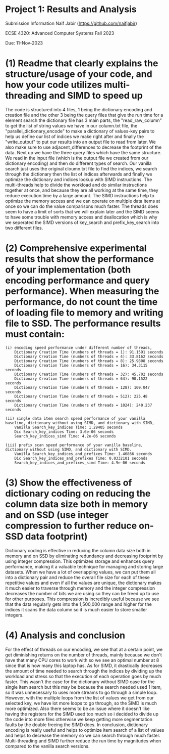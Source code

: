 Project 1: Results and Analysis
===============================
Submission Information
Naif Jabir (https://github.com/naifjabir)

ECSE 4320: Advanced Computer Systems Fall 2023

Due: 11-Nov-2023

(1) Readme that clearly explains the structure/usage of your code, and how your code utilizes multi-threading and SIMD to speed up
==================================================================================================================================
The code is structured into 4 files, 1 being the dictionary encoding and creation file and the other 3 being the query files that give the run time for a element search
the dictionary file has 3 main parts, the "read_raw_column" to get the list of string values we have in our column.txt file, the "parallel_dictionary_encode" to make a dictionary of values-key pairs to help us define our list of indices we make right after and finally the "write_output" to put our results into an output file to read from later. We also make sure to use adjacent_differences to decrease the footprint of the data. Next up we have the three query files which have the same structure. We read in the input file (which is the output file we created from our dictionary encoding) and then do different types of search. Our vanilla search just uses the original cloumn.txt file to find the indices, we search through the dictionary then the list of indices afterwards and finally we optimize the dictionary and indices lookup with SIMD instructions.
The multi-threads help to divide the workload and do similar instructions together at once, and because they are all working at the same time, they reduce execution time by a large amount. The SIMD instructions help to optimize the memory access and we can operate on multiple data items at once so we can do the value comparisons much faster. The threads does seem to have a limit of sorts that we will explain later and the SIMD seems to have some trouble with memory access and deallocation which is why we seperated the SIMD versions of key_search and prefix_key_search into two different files.

(2) Comprehensive experimental results that show the performance of your implementation (both encoding performance and query performance). When measuring the performance, do not count the time of loading file to memory and writing file to SSD. The performance results must contain: 
==================================================================================================================================
    (i) encoding speed performance under different number of threads, 
        Dictionary Creation Time (numbers of threads = 1): 91.1591 seconds
        Dictionary Creation Time (numbers of threads = 4): 33.8162 seconds
        Dictionary Creation Time (numbers of threads = 8): 25.9808 seconds
        Dictionary Creation Time (numbers of threads = 16): 34.3115 seconds
        Dictionary Creation Time (numbers of threads = 32): 45.702 seconds
        Dictionary Creation Time (numbers of threads = 64): 90.1522 seconds
        Dictionary Creation Time (numbers of threads = 128): 109.047 seconds
        Dictionary Creation Time (numbers of threads = 512): 225.48 seconds
        Dictionary Creation Time (numbers of threads = 1024): 240.237 seconds
        
    (ii) single data item search speed performance of your vanilla baseline, dictionary without using SIMD, and dictionary with SIMD,
        Vanilla Search_key_indices Time: 1.29405 seconds
        Dic Search_key_indices Time: 3.6e-06 seconds
        Search_key_indices_simd Time: 4.2e-06 seconds
        
    (iii) prefix scan speed performance of your vanilla baseline, dictionary without using SIMD, and dictionary with SIMD.
        Vanilla Search_key_indices_and_prefixes Time: 1.46866 seconds
        Dic Search_key_indices_and_prefixes Time: 0.0332101 seconds
        Search_key_indices_and_prefixes_simd Time: 4.9e-06 seconds

(3) Show the effectiveness of dictionary coding on reducing the column data size both in memory and on SSD (use integer compression to further reduce on-SSD data footprint)
===================================================================================================================================
Dictionary coding is effective in reducing the column data size both in memory and on SSD by eliminating redundancy and decreasing footprint by using integer compression. This optimizes storage and enhances query performance, making it a valuable technique for managing and storing large datasets. When we have a lot of overlapping values, we can put them all into a dictionary pair and reduce the overall file size for each of these repetitive values and even if all the values are unique, the dictionary makes it much easier to traverse through memory and the integer compression decreases the number of bits we are using so they can be freed up to use for other purposes. This compression is incredibly useful because we see that the data regularly gets into the 1,500,000 range and higher for the indices it scans the data column so it is much easier to store smaller integers.

(4) Analysis and conclusion
===========================
For the effect of threads on our encoding, we see that at a certain point, we get diminishing returns on the number of threads, mainly because we don't have that many CPU cores to work with so we see an optimal number at 8 since that is how many this laptop has. As for SIMD, it drastically decreases the amount of time needed to search through the indices by dividing up the workload and stress so that the execution of each operation goes by much faster. This wasn't the case for the dictionary without SIMD case for the single item search but this may be because the search needed used 1 item, so it was unnecessary to uses more streams to go through a simple loop. However, with the multiple loops from the list of values we get from our selected key, we have lot more loops to go through, so the SIMD is much more optimized. Also there seems to be an issue where it doesn't like having the registers for the SIMD used too much so i decided to divide up the code into more files otherwise we keep getting more segmentation faults by the double freeing the SIMD does.
In conclusion, dictionary encoding is really useful and helps to optimize item search of a list of values and helps to decrease the memory so we can search through much faster. Multi-threading and SIMD further reduce the run time by magnitudes when compared to the vanilla search versions. 
